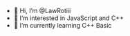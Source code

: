 - 👋 Hi, I’m @LawRotiii
- 👀 I’m interested in JavaScript and C++
- 🌱 I’m currently learning C++ Basic

<!---
LawRotiii/LawRotiii is a ✨ special ✨ repository because its `README.md` (this file) appears on your GitHub profile.
You can click the Preview link to take a look at your changes.
--->
